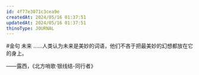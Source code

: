 ```yaml
---
id: 4f77e3071c3cea9e
createdAt: 2024/05/16 01:37:51
updatedAt: 2024/05/16 01:37:51
thinoType: JOURNAL
---
```

#金句 未来 ……人类认为未来是美妙的词语，他们不吝于把最美妙的幻想都放在它的身上。

——露西，《北方哨歌·银线结-同行者》